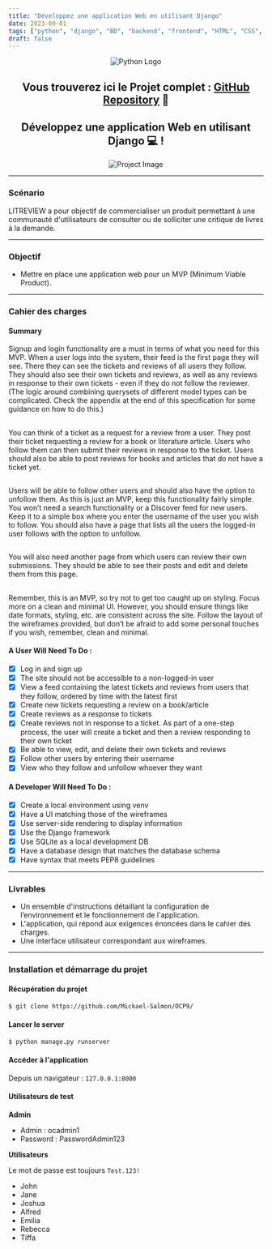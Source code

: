 ```yaml
---
title: "Développez une application Web en utilisant Django"
date: 2023-09-01
tags: ["python", "django", "BD", "backend", "frontend", "HTML", "CSS", "Bootstrap", "JavaScript","Git", "GitHub"]
draft: false
---
```


<div align="center">

![Python Logo](https://www.python.org/static/community_logos/python-logo-master-v3-TM.png)

## Vous trouverez ici le Projet complet : [GitHub Repository](https://github.com/Mickael-Salmon/OCP9/) 👋

## Développez une application Web en utilisant Django 💻 !

![Project Image](https://user.oc-static.com/upload/2020/09/18/16004297044411_P7.png)

</div>

---

### Scénario

LITREVIEW a pour objectif de commercialiser un produit permettant à une communauté d'utilisateurs de consulter ou de solliciter une critique de livres à la demande.

---

### Objectif

- Mettre en place une application web pour un MVP (Minimum Viable Product).

---

### Cahier des charges

#### Summary

Signup and login functionality are a must in terms of what you need for this MVP. When a user logs into the system, their feed is the first page they will see. There they can see the tickets and reviews of all users they follow. They should also see their own tickets and reviews, as well as any reviews in response to their own tickets - even if they do not follow the reviewer. (The logic around combining querysets of different model types can be complicated. Check the appendix at the end of this specification for some guidance on how to do this.)
##
You can think of a ticket as a request for a review from a user. They post their ticket requesting a review for a book or literature article. Users who follow them can then submit their reviews in response to the ticket. Users should also be able to post reviews for books and articles that do not have a ticket yet.
##
Users will be able to follow other users and should also have the option to unfollow them. As this is just an MVP, keep this functionality fairly simple. You won’t need a search functionality or a Discover feed for new users. Keep it to a simple box where you enter the username of the user you wish to follow. You should also have a page that lists all the users the logged-in user follows with the option to unfollow.
##
You will also need another page from which users can review their own submissions. They should be able to see their posts and edit and delete them from this page.
##
Remember, this is an MVP, so try not to get too caught up on styling. Focus more on a clean and minimal UI. However, you  should ensure things like date formats, styling, etc. are consistent across the site. Follow the layout of the wireframes provided, but don’t be afraid to add some personal touches if you wish, remember, clean and minimal.

#### A User Will Need To Do :

- [x] Log in and sign up
- [x] The site should not be accessible to a non-logged-in user
- [x] View a feed containing the latest tickets and reviews from users that they follow, ordered by time with the latest first
- [x] Create new tickets requesting a review on a book/article
- [x] Create reviews as a response to tickets
- [x] Create reviews not in response to a ticket. As part of a one-step process, the user will create a ticket and then a review responding to their own ticket
- [x] Be able to view, edit, and delete their own tickets and reviews
- [x] Follow other users by entering their username
- [x] View who they follow and unfollow whoever they want

#### A Developer Will Need To Do :

- [x] Create a local environment using venv
- [x] Have a UI matching those of the wireframes
- [x] Use server-side rendering to display information
- [x] Use the Django framework
- [x] Use SQLite as a local development DB
- [x] Have a database design that matches the database schema
- [x] Have syntax that meets PEP8 guidelines

---

### Livrables

- Un ensemble d'instructions détaillant la configuration de l’environnement et le fonctionnement de l'application.
- L'application, qui répond aux exigences énoncées dans le cahier des charges.
- Une interface utilisateur correspondant aux wireframes.

---

### Installation et démarrage du projet

#### Récupération du projet

```bash
$ git clone https://github.com/Mickael-Salmon/OCP9/
```
#### Lancer le server
```bash
$ python manage.py runserver
```

#### Accéder à l'application

Depuis un navigateur : `127.0.0.1:8000`

#### Utilisateurs de test

**Admin**

-   Admin : ocadmin1
-   Password : PasswordAdmin123

**Utilisateurs**

Le mot de passe est toujours `Test.123!`

-   John
-   Jane
-   Joshua
-   Alfred
-   Emilia
-   Rebecca
-   Tiffa
